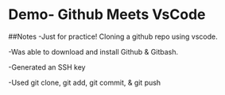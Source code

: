 # Demo- Github Meets VsCode


##Notes
-Just for practice! Cloning a github repo using vscode. 

-Was able to download and install Github & Gitbash. 

-Generated an SSH key

-Used git clone, git add, git commit, & git push
